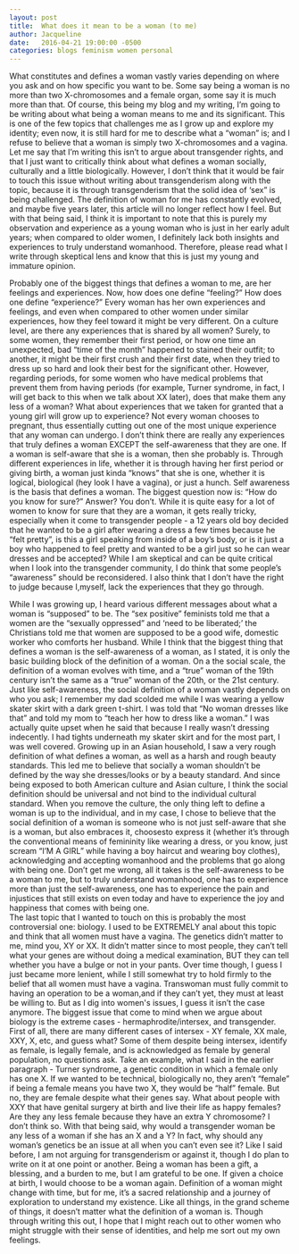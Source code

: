 ```yaml
---
layout: post
title:  What does it mean to be a woman (to me)
author: Jacqueline
date:   2016-04-21 19:00:00 -0500
categories: blogs feminism women personal
---
```


What constitutes and defines a woman vastly varies depending on where you ask and on how specific you want to be. Some say being a woman is no more than two X-chromosomes and a female organ, some say it is much more than that. Of course, this being my blog and my writing, I’m going to be writing about what being a woman means to me and its significant. This is one of the few topics that challenges me as I grow up and explore my identity; even now, it is still hard for me to describe what a “woman” is; and I refuse to believe that a woman is simply two X-chromosomes and a vagina. Let me say that I’m writing this isn’t to argue about transgender rights, and that I just want to critically think about what defines a woman socially, culturally and a little biologically. However, I don’t think that it would be fair to touch this issue without writing about transgenderism along with the topic, because it is through transgenderism that the solid idea of ‘sex” is being challenged. The definition of woman for me has constantly evolved, and maybe five years later, this article will no longer reflect how I feel. But with that being said, I think it is important to note that this is purely my observation and experience as a young woman who is just in her early adult years; when compared to older women, I definitely lack both insights and experiences to truly understand womanhood. Therefore, please read what I write through skeptical lens and know that this is just my young and immature opinion.

Probably one of the biggest things that defines a woman to me, are her feelings and experiences. Now, how does one define “feeling?” How does one define “experience?” Every woman has her own experiences and feelings, and even when compared to other women under similar experiences, how they feel toward it might be very different. On a culture level, are there any experiences that is shared by all women? Surely, to some women, they remember their first period, or how one time an unexpected, bad “time of the month” happened to stained their outfit; to another, it might be their first crush and their first date, when they tried to dress up so hard and look their best for the significant other. However, regarding periods, for some women who have medical problems that prevent them from having periods (for example, Turner syndrome, in fact, I will get back to this when we talk about XX later), does that make them any less of a woman? What about experiences that we taken for granted that a young girl will grow up to experience? Not every woman chooses to pregnant, thus essentially cutting out one of the most unique experience that any woman can undergo. I don’t think there are really any experiences that truly defines a woman EXCEPT the self-awareness that they are one. If a woman is self-aware that she is a woman, then she probably is. Through different experiences in life, whether it is through having her first period or giving birth, a woman just kinda “knows” that she is one, whether it is logical, biological (hey look I have a vagina), or just a hunch. Self awareness is the basis that defines a woman. The biggest question now is: “How do you know for sure?” Answer? You don’t. While it is quite easy for a lot of women to know for sure that they are a woman, it gets really tricky, especially when it come to transgender people - a 12 years old boy decided that he wanted to be a girl after wearing a dress a few times because he “felt pretty”, is this a girl speaking from inside of a boy’s body, or is it just a boy who happened to feel pretty and wanted to be a girl just so he can wear dresses and be accepted? While I am skeptical and can be quite critical when I look into the transgender community, I do think that some people’s “awareness” should be reconsidered. I also think that I don’t have the right to judge because I,myself, lack the experiences that they go through.

While I was growing up, I heard various different messages about what a woman is “supposed” to be. The “sex positive” feminists told me that a women are the “sexually oppressed” and ‘need to be liberated;’ the Christians told me that women are supposed to be a good wife, domestic worker who comforts her husband. While I think that the biggest thing that defines a woman is the self-awareness of a woman, as I stated, it is only the basic building block of the definition of a woman. On a the social scale, the definition of a woman evolves with time, and a “true” woman of the 19th century isn’t the same as a “true” woman of the 20th, or the 21st century. Just like self-awareness, the social definition of a woman vastly depends on who you ask; I remember my dad scolded me while I was wearing a yellow skater skirt with a dark green t-shirt. I was told that “No woman dresses like that” and told my mom to “teach her how to dress like a woman.” I was actually quite upset when he said that because I really wasn’t dressing indecently. I had tights underneath my skater skirt and for the most part, I was well covered. Growing up in an Asian household, I saw a very rough definition of what defines a woman, as well as a harsh and rough beauty standards. This led me to believe that socially a woman shouldn’t be defined by the way she dresses/looks or by a beauty standard. And since being exposed to both American culture and Asian culture, I think the social definition should be universal and not bind to the individual cultural standard. When you remove the culture, the only thing left to define a woman is up to the individual, and in my case, I chose to believe that the social definition of a woman is someone who is not just self-aware that she is a woman, but also embraces it, choosesto express it (whether it’s through the conventional means of femininity like wearing a dress, or you know, just scream “I’M A GIRL” while having a boy haircut and wearing boy clothes), acknowledging and accepting womanhood and the problems that go along with being one. Don’t get me wrong, all it takes is the self-awareness to be a woman to me, but to truly understand womanhood, one has to experience more than just the self-awareness, one has to experience the pain and injustices that still exists on even today and have to experience the joy and happiness that comes with being one.				
The last topic that I wanted to touch on this is probably the most controversial one: biology. I used to be EXTREMELY anal about this topic and think that all women must have a vagina. The genetics didn’t matter to me, mind you, XY or XX. It didn’t matter since to most people, they can’t tell what your genes are without doing a medical examination, BUT they can tell whether you have a bulge or not in your pants. Over time though, I guess I just became more lenient, while I still somewhat try to hold firmly to the belief that all women must have a vagina. Transwoman must fully commit to having an operation to be a woman,and if they can’t yet, they must at least be willing to. But as I dig into women's issues, I guess it isn’t the case anymore. The biggest issue that come to mind when we argue about biology is the extreme cases - hermaphrodite/intersex, and transgender. First of all, there are many different cases of intersex - XY female, XX male, XXY, X, etc, and guess what? Some of them despite being intersex, identify as female, is legally female, and is acknowledged as female by general population, no questions ask. Take an example, what I said in the earlier paragraph - Turner syndrome, a genetic condition in which a female only has one X. If we wanted to be technical, biologically no, they aren’t “female” if being a female means you have two X, they would be “half” female. But no, they are female despite what their genes say. What about people with XXY that have genital surgery at birth and live their life as happy females? Are they any less female because they have an extra Y chromosome? I don’t think so. With that being said, why would a transgender woman be any less of a woman if she has an X and a Y? In fact, why should any woman’s genetics be an issue at all when you can’t even see it?
Like I said before, I am not arguing for transgenderism or against it, though I do plan to write on it at one point or another. Being a woman has been a gift, a blessing, and a burden to me, but I am grateful to be one. If given a choice at birth, I would choose to be a woman again. Definition of a woman might change with time, but for me, it’s a sacred relationship and a journey of exploration to understand my existence. Like all things, in the grand scheme of things, it doesn’t matter what the definition of a woman is. Though through writing this out, I hope that I might reach out to other women who might struggle with their sense of identities, and help me sort out my own feelings.
